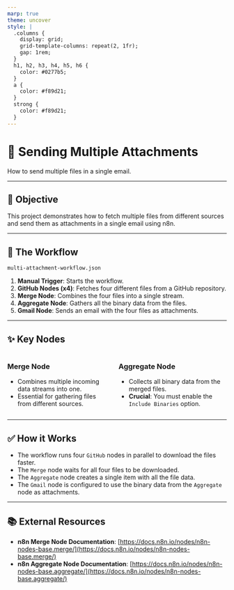 ```yaml
---
marp: true
theme: uncover
style: |
  .columns {
    display: grid;
    grid-template-columns: repeat(2, 1fr);
    gap: 1rem;
  }
  h1, h2, h3, h4, h5, h6 {
    color: #0277b5;
  }
  a {
    color: #f89d21;
  }
  strong {
    color: #f89d21;
  }
---
```


# 📎 Sending Multiple Attachments

How to send multiple files in a single email.

---

## 🎯 Objective

This project demonstrates how to fetch multiple files from different sources and send them as attachments in a single email using n8n.

---

## 🤖 The Workflow

`multi-attachment-workflow.json`

1.  **Manual Trigger**: Starts the workflow.
2.  **GitHub Nodes (x4)**: Fetches four different files from a GitHub repository.
3.  **Merge Node**: Combines the four files into a single stream.
4.  **Aggregate Node**: Gathers all the binary data from the files.
5.  **Gmail Node**: Sends an email with the four files as attachments.

---

## ✨ Key Nodes

<div class="columns">
<div>

### Merge Node

- Combines multiple incoming data streams into one.
- Essential for gathering files from different sources.

</div>
<div>

### Aggregate Node

- Collects all binary data from the merged files.
- **Crucial**: You must enable the `Include Binaries` option.

</div>
</div>

---

## ✅ How it Works

- The workflow runs four `GitHub` nodes in parallel to download the files faster.
- The `Merge` node waits for all four files to be downloaded.
- The `Aggregate` node creates a single item with all the file data.
- The `Gmail` node is configured to use the binary data from the `Aggregate` node as attachments.

---

## 📚 External Resources

- **n8n Merge Node Documentation**: [https://docs.n8n.io/nodes/n8n-nodes-base.merge/](https://docs.n8n.io/nodes/n8n-nodes-base.merge/)
- **n8n Aggregate Node Documentation**: [https://docs.n8n.io/nodes/n8n-nodes-base.aggregate/](https://docs.n8n.io/nodes/n8n-nodes-base.aggregate/)